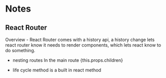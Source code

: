 # Notes

## React Router

Overview - React Router comes with a history api, a history change lets react router know it needs to render components, which lets react know to do something.

- nesting routes
    <Route path="/" component={App}>
        <Route path="greet" component={Greeting} />
        <Route path="greet2" component={Greeting} />
        <Route path="greet3" component={Greeting} />
    </Route>
    In the main route {this.props.children}

- life cycle method is a built in react method

